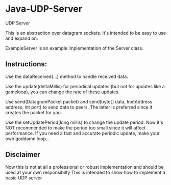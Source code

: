 # Java-UDP-Server
UDP Server

This is an abstraction over datagram sockets.
It's intended to be easy to use and expand on.

ExampleServer is an example implementation of the Server class.

Instructions:
- 
Use the dataReceived(...) method to handle received data.

Use the update(deltaMillis) for periodical updates (but not for updates like a gameloop), you can change the rate of these updates.

Use send(DatagramPacket packet) and send(byte[] data, InetAddress address, int port) to send data to peers. The latter is preferred since it creates the packet for you. 

Use the setUpdatePeriod(long millis) to change the update period. Now it's NOT recommended to make the period too small since it will affect performance. If you need a fast and accurate periodic update, make your own goddamn loop...

Disclaimer
-
Now this is not at all a professional or robust implementation and should be used at your own responsibilty
This is intended to show how to implement a basic UDP server
